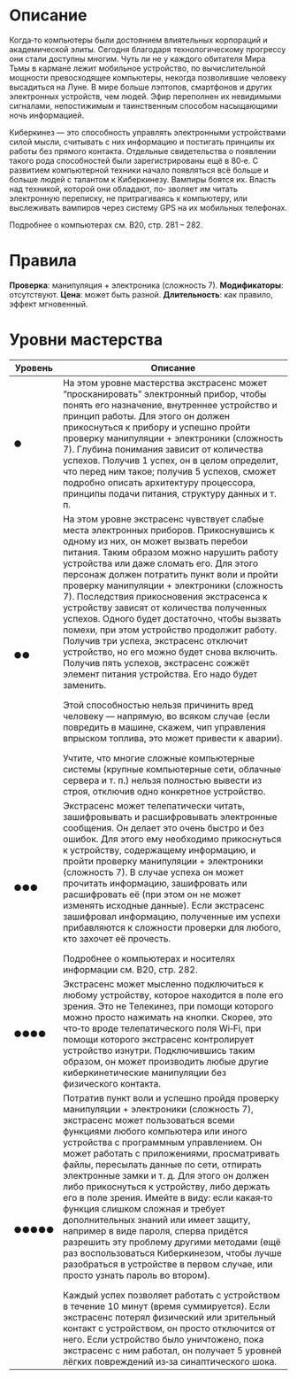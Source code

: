 # Описание

Когда‐то компьютеры были достоянием влиятельных корпораций и академической элиты. Сегодня благодаря технологическому прогрессу они стали доступны многим. Чуть ли не у каждого обитателя Мира Тьмы в кармане лежит мобильное устройство, по вычислительной мощности превосходящее компьютеры, некогда позволившие человеку высадиться на Луне. В мире больше лэптопов, смартфонов и других электронных устройств, чем людей. Эфир переполнен их невидимыми сигналами, непостижимым и таинственным способом насыщающими ночь информацией.

Киберкинез — это способность управлять электронными устройствами силой мысли, считывать с них информацию и постигать принципы их работы без прямого контакта. Отдельные свидетельства о появлении такого рода способностей были зарегистрированы ещё в 80‐е. С развитием компьютерной техники начало появляться всё больше и больше людей с талантом к Киберкинезу. Вампиры боятся их. Власть над техникой, которой они обладают, по‐ зволяет им читать электронную переписку, не притрагиваясь к компьютеру, или выслеживать вампиров через систему GPS на их мобильных телефонах.

Подробнее о компьютерах см. В20, стр. 281 – 282.

# Правила

**Проверка**: манипуляция + электроника (сложность 7).
**Модификаторы**: отсутствуют.
**Цена**: может быть разной.
**Длительность**: как правило, эффект мгновенный.

# Уровни мастерства

| Уровень | Описание                                                                                                                                                                                                                                                                                                                                                                                                                                                                                                                                                                                                                                                                                                                                                                                                                                                                                                                                                                                                                                                                           |
| ------- | ---------------------------------------------------------------------------------------------------------------------------------------------------------------------------------------------------------------------------------------------------------------------------------------------------------------------------------------------------------------------------------------------------------------------------------------------------------------------------------------------------------------------------------------------------------------------------------------------------------------------------------------------------------------------------------------------------------------------------------------------------------------------------------------------------------------------------------------------------------------------------------------------------------------------------------------------------------------------------------------------------------------------------------------------------------------------------------- |
| ●       | На этом уровне мастерства экстрасенс может “просканировать” электронный прибор, чтобы понять его назначение, внутреннее устройство и принцип работы. Для этого он должен прикоснуться к прибору и успешно пройти проверку манипуляции + электроники (сложность 7). Глубина понимания зависит от количества успехов. Получив 1 успех, он в целом определит, что перед ним такое; получив 5 успехов, сможет подробно описать архитектуру процессора, принципы подачи питания, структуру данных и т. п.                                                                                                                                                                                                                                                                                                                                                                                                                                                                                                                                                                               |
| ●●      | На этом уровне экстрасенс чувствует слабые места электронных приборов. Прикоснувшись к одному из них, он может вызвать перебои питания. Таким образом можно нарушить работу устройства или даже сломать его. Для этого персонаж должен потратить пункт воли и пройти проверку манипуляции + электроники (сложность 7). Последствия прикосновения экстрасенса к устройству зависят от количества полученных успехов. Одного будет достаточно, чтобы вызвать помехи, при этом устройство продолжит работу. Получив три успеха, экстрасенс отключит устройство, но его можно будет снова включить. Получив пять успехов, экстрасенс сожжёт элемент питания устройства. Его надо будет заменить. <p></p> Этой способностью нельзя причинить вред человеку — напрямую, во всяком случае (если повредить в машине, скажем, чип управления впрыском топлива, это может привести к аварии). <p></p> Учтите, что многие сложные компьютерные системы (крупные компьютерные сети, облачные сервера и т. п.) нельзя полностью вывести из строя, отключив одно конкретное устройство.          |
| ●●●     | Экстрасенс может телепатически читать, зашифровывать и расшифровывать электронные сообщения. Он делает это очень быстро и без ошибок. Для этого ему необходимо прикоснуться к устройству, содержащему информацию, и пройти проверку манипуляции + электроники (сложность 7). В случае успеха он может прочитать информацию, зашифровать или расшифровать её (при этом он не может изменять исходные данные). Если экстрасенс зашифровал информацию, полученные им успехи прибавляются к сложности проверки для любого, кто захочет её прочесть. <p></p> Подробнее о компьютерах и носителях информации см. В20, стр. 282.                                                                                                                                                                                                                                                                                                                                                                                                                                                          |
| ●●●●    | Экстрасенс может мысленно подключиться к любому устройству, которое находится в поле его зрения. Это не Телекинез, при помощи которого можно просто нажимать на кнопки. Скорее, это что‐то вроде телепатического поля Wi‐Fi, при помощи которого экстрасенс контролирует устройство изнутри. Подключившись таким образом, он может производить любые другие киберкинетические манипуляции без физического контакта.                                                                                                                                                                                                                                                                                                                                                                                                                                                                                                                                                                                                                                                                | 
| ●●●●●   | Потратив пункт воли и успешно пройдя проверку манипуляции + электроники (сложность 7), экстрасенс может пользоваться всеми функциями любого компьютера или иного устройства с программным управлением. Он может работать с приложениями, просматривать файлы, пересылать данные по сети, отпирать электронные замки и т. д. Для этого он должен либо прикоснуться к устройству, либо держать его в поле зрения. Имейте в виду: если какая‐то функция слишком сложная и требует дополнительных знаний или имеет защиту, например в виде пароля, сперва придётся разрешить эту проблему другими методами (ещё раз воспользоваться Киберкинезом, чтобы лучше разобраться в устройстве в первом случае, или просто узнать пароль во втором). <p></p>  Каждый успех позволяет работать с устройством в течение 10 минут (время суммируется). Если экстрасенс потерял физический или зрительный контакт с устройством, он просто отключится от него. Если устройство было уничтожено, пока экстрасенс с ним работал, он получает 5 уровней лёгких повреждений из‐за синаптического шока. |